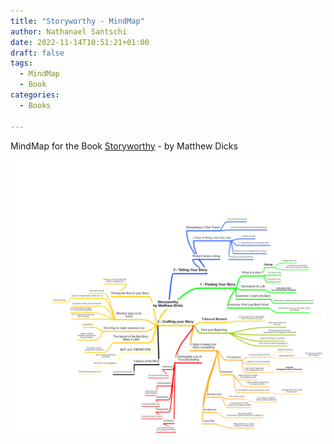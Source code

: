 ```yaml
---
title: "Storyworthy - MindMap"
author: Nathanael Santschi
date: 2022-11-14T10:51:21+01:00
draft: false
tags:
  - MindMap
  - Book
categories:
  - Books
  
---
```


MindMap for the Book [Storyworthy](https://www.amazon.de/-/en/Matthew-Dicks/dp/1608685489/ref=tmm_pap_swatch_0?_encoding=UTF8&qid=1668442982&sr=8-1) - by Matthew Dicks


![Storyworthy - Mindmap:](/images/storyworthy.png "Preview")


